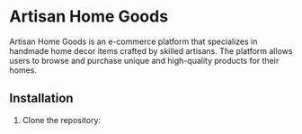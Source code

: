 # Artisan Home Goods

Artisan Home Goods is an e-commerce platform that specializes in handmade home decor items crafted by skilled artisans. The platform allows users to browse and purchase unique and high-quality products for their homes.

## Installation

1. Clone the repository:
